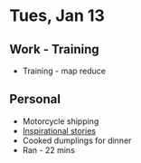 # Tues, Jan 13

## Work - Training
* Training - map reduce

## Personal
* Motorcycle shipping
* [Inspirational stories](http://www.quora.com/What-are-the-most-inspirational-success-stories-ever-around-the-world)
* Cooked dumplings for dinner
* Ran - 22 mins
